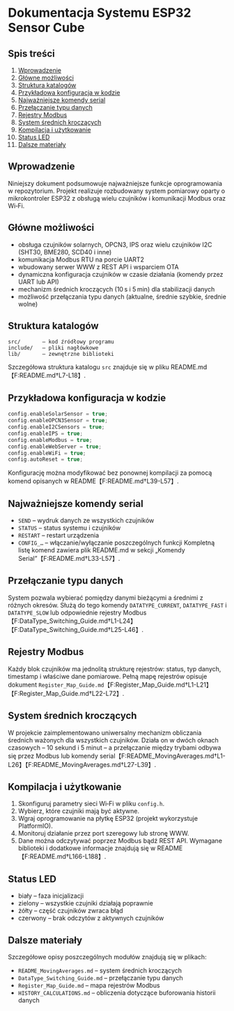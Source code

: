# Dokumentacja Systemu ESP32 Sensor Cube

## Spis treści
1. [Wprowadzenie](#wprowadzenie)
2. [Główne możliwości](#główne-możliwości)
3. [Struktura katalogów](#struktura-katalogów)
4. [Przykładowa konfiguracja w kodzie](#przykładowa-konfiguracja-w-kodzie)
5. [Najważniejsze komendy serial](#najważniejsze-komendy-serial)
6. [Przełączanie typu danych](#przełączanie-typu-danych)
7. [Rejestry Modbus](#rejestry-modbus)
8. [System średnich kroczących](#system-średnich-kroczących)
9. [Kompilacja i użytkowanie](#kompilacja-i-użytkowanie)
10. [Status LED](#status-led)
11. [Dalsze materiały](#dalsze-materiały)

## Wprowadzenie
Niniejszy dokument podsumowuje najważniejsze funkcje oprogramowania w repozytorium.
Projekt realizuje rozbudowany system pomiarowy oparty o mikrokontroler ESP32 z
obsługą wielu czujników i komunikacji Modbus oraz Wi‑Fi.

## Główne możliwości
- obsługa czujników solarnych, OPCN3, IPS oraz wielu czujników I2C (SHT30, BME280, SCD40 i inne)
- komunikacja Modbus RTU na porcie UART2
- wbudowany serwer WWW z REST API i wsparciem OTA
- dynamiczna konfiguracja czujników w czasie działania (komendy przez UART lub API)
- mechanizm średnich kroczących (10 s i 5 min) dla stabilizacji danych
- możliwość przełączania typu danych (aktualne, średnie szybkie, średnie wolne)

## Struktura katalogów
```
src/       – kod źródłowy programu
include/   – pliki nagłówkowe
lib/       – zewnętrzne biblioteki
``` 
Szczegółowa struktura katalogu `src` znajduje się w pliku README.md【F:README.md†L7-L18】.

## Przykładowa konfiguracja w kodzie
```cpp
config.enableSolarSensor = true;
config.enableOPCN3Sensor = true;
config.enableI2CSensors = true;
config.enableIPS = true;
config.enableModbus = true;
config.enableWebServer = true;
config.enableWiFi = true;
config.autoReset = true;
```
Konfigurację można modyfikować bez ponownej kompilacji za pomocą komend opisanych
w README【F:README.md†L39-L57】.

## Najważniejsze komendy serial
- `SEND` – wydruk danych ze wszystkich czujników
- `STATUS` – status systemu i czujników
- `RESTART` – restart urządzenia
- `CONFIG_…` – włączanie/wyłączanie poszczególnych funkcji
Kompletną listę komend zawiera plik README.md w sekcji „Komendy Serial”【F:README.md†L33-L57】.

## Przełączanie typu danych
System pozwala wybierać pomiędzy danymi bieżącymi a średnimi z różnych okresów.
Służą do tego komendy `DATATYPE_CURRENT`, `DATATYPE_FAST` i `DATATYPE_SLOW` lub
odpowiednie rejestry Modbus【F:DataType_Switching_Guide.md†L1-L24】【F:DataType_Switching_Guide.md†L25-L46】.

## Rejestry Modbus
Każdy blok czujników ma jednolitą strukturę rejestrów: status, typ danych,
timestamp i właściwe dane pomiarowe. Pełną mapę rejestrów opisuje dokument
`Register_Map_Guide.md`【F:Register_Map_Guide.md†L1-L21】【F:Register_Map_Guide.md†L22-L72】.

## System średnich kroczących
W projekcie zaimplementowano uniwersalny mechanizm obliczania średnich ważonych
dla wszystkich czujników. Działa on w dwóch oknach czasowych – 10 sekund i 5
minut – a przełączanie między trybami odbywa się przez Modbus lub komendy
serial【F:README_MovingAverages.md†L1-L26】【F:README_MovingAverages.md†L27-L39】.

## Kompilacja i użytkowanie
1. Skonfiguruj parametry sieci Wi‑Fi w pliku `config.h`.
2. Wybierz, które czujniki mają być aktywne.
3. Wgraj oprogramowanie na płytkę ESP32 (projekt wykorzystuje PlatformIO).
4. Monitoruj działanie przez port szeregowy lub stronę WWW.
5. Dane można odczytywać poprzez Modbus bądź REST API.
Wymagane biblioteki i dodatkowe informacje znajdują się w README【F:README.md†L166-L188】.

## Status LED
- biały – faza inicjalizacji
- zielony – wszystkie czujniki działają poprawnie
- żółty – część czujników zwraca błąd
- czerwony – brak odczytów z aktywnych czujników

## Dalsze materiały
Szczegółowe opisy poszczególnych modułów znajdują się w plikach:
- `README_MovingAverages.md` – system średnich kroczących
- `DataType_Switching_Guide.md` – przełączanie typu danych
- `Register_Map_Guide.md` – mapa rejestrów Modbus
- `HISTORY_CALCULATIONS.md` – obliczenia dotyczące buforowania historii danych
